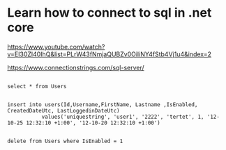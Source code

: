 ﻿# Learn how to connect to sql in .net core

https://www.youtube.com/watch?v=EI30Zl40IhQ&list=PLrW43fNmjaQUBZv0OiliNY4fStb4Vj1u4&index=2

https://www.connectionstrings.com/sql-server/



```

select * from Users


insert into users(Id,Username,FirstName, Lastname ,IsEnabled, CreatedDateUtc, LastLoggedinDateUtc)	
		   values('uniquestring', 'user1', '2222', 'tertet', 1, '12-10-25 12:32:10 +1:00', '12-10-20 12:32:10 +1:00')


delete from Users where IsEnabled = 1

```